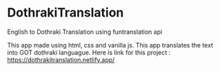 # DothrakiTranslation
 English to Dothraki Translation using funtranslation api
 
 This app made using html, css and vanilla js. This app translates the text into GOT dothraki languague. Here is link for this project : https://dothrakitranslation.netlify.app/

